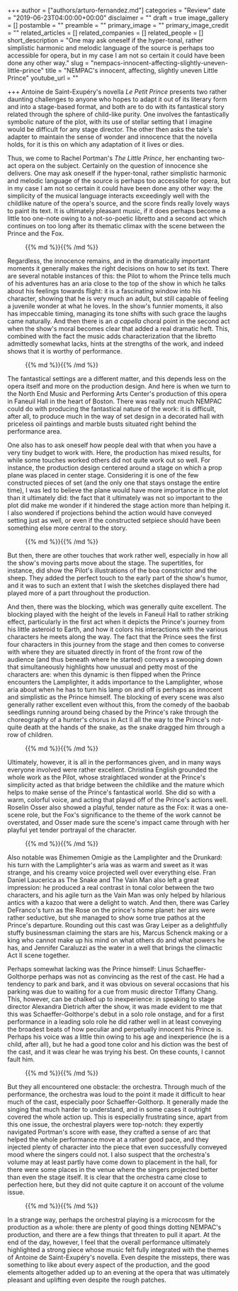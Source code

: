 +++
author = ["authors/arturo-fernandez.md"]
categories = "Review"
date = "2019-06-23T04:00:00+00:00"
disclaimer = ""
draft = true
image_gallery = []
postamble = ""
preamble = ""
primary_image = ""
primary_image_credit = ""
related_articles = []
related_companies = []
related_people = []
short_description = "One may ask oneself if the hyper-tonal, rather simplistic harmonic and melodic language of the source is perhaps too accessible for opera, but in my case I am not so certain it could have been done any other way."
slug = "nempacs-innocent-affecting-slightly-uneven-little-prince"
title = "NEMPAC's innocent, affecting, slightly uneven Little Prince"
youtube_url = ""

+++
Antoine de Saint-Exupéry's novella _Le Petit Prince_ presents two rather daunting challenges to anyone who hopes to adapt it out of its literary form and into a stage-based format, and both are to do with its fantastical story related through the sphere of child-like purity. One involves the fantastically symbolic nature of the plot, with its use of stellar setting that I imagine would be difficult for any stage director. The other then asks the tale's adapter to maintain the sense of wonder and innocence that the novella holds, for it is this on which any adaptation of it lives or dies.

Thus, we come to Rachel Portman's _The Little Prince_, her enchanting two-act opera on the subject. Certainly on the question of innocence she delivers. One may ask oneself if the hyper-tonal, rather simplistic harmonic and melodic language of the source is perhaps too accessible for opera, but in my case I am not so certain it could have been done any other way: the simplicity of the musical language interacts exceedingly well with the childlike nature of the opera's source, and the score finds really lovely ways to paint its text. It is ultimately pleasant music, if it does perhaps become a little too one-note owing to a not-so-poetic libretto and a second act which continues on too long after its thematic climax with the scene between the Prince and the Fox.

<figure data-type="image">{{% md %}}{{% /md %}}

<figcaption></figcaption>

</figure>

Regardless, the innocence remains, and in the dramatically important moments it generally makes the right decisions on how to set its text. There are several notable instances of this: the Pilot to whom the Prince tells much of his adventures has an aria close to the top of the show in which he talks about his feelings towards flight: it is a fascinating window into his character, showing that he is very much an adult, but still capable of feeling a juvenile wonder at what he loves. In the show's funnier moments, it also has impeccable timing, managing its tone shifts with such grace the laughs came naturally. And then there is an _a capella_ choral point in the second act when the show's moral becomes clear that added a real dramatic heft. This, combined with the fact the music adds characterization that the libretto admittedly somewhat lacks, hints at the strengths of the work, and indeed shows that it is worthy of performance.

<figure data-type="image">{{% md %}}{{% /md %}}

<figcaption></figcaption>

</figure>

The fantastical settings are a different matter, and this depends less on the opera itself and more on the production design. And here is when we turn to the North End Music and Performing Arts Center's production of this opera in Faneuil Hall in the heart of Boston. There was really not much NEMPAC could do with producing the fantastical nature of the work: it is difficult, after all, to produce much in the way of set design in a decorated hall with priceless oil paintings and marble busts situated right behind the performance area. 

One also has to ask oneself how people deal with that when you have a very tiny budget to work with. Here, the production has mixed results, for while some touches worked others did not quite work out so well. For instance, the production design centered around a stage on which a prop plane was placed in center stage. Considering it is one of the few constructed pieces of set (and the only one that stays onstage the entire time), I was led to believe the plane would have more importance in the plot than it ultimately did: the fact that it ultimately was not so important to the plot did make me wonder if it hindered the stage action more than helping it. I also wondered if projections behind the action would have conveyed setting just as well, or even if the constructed setpiece should have been something else more central to the story.

<figure data-type="image">{{% md %}}{{% /md %}}

<figcaption></figcaption>

</figure>

But then, there are other touches that work rather well, especially in how all the show's moving parts move about the stage. The supertitles, for instance, did show the Pilot's illustrations of the boa constrictor and the sheep. They added the perfect touch to the early part of the show's humor, and it was to such an extent that I wish the sketches displayed there had played more of a part throughout the production.

And then, there was the blocking, which was generally quite excellent. The blocking played with the height of the levels in Faneuil Hall to rather striking effect, particularly in the first act when it depicts the Prince's journey from his little asteroid to Earth, and how it colors his interactions with the various characters he meets along the way. The fact that the Prince sees the first four characters in this journey from the stage and then comes to converse with where they are situated directly in front of the front row of the audience (and thus beneath where he started) conveys a swooping down that simultaneously highlights how unusual and petty most of the characters are: when this dynamic is then flipped when the Prince encounters the Lamplighter, it adds importance to the Lamplighter, whose aria about when he has to turn his lamp on and off is perhaps as innocent and simplistic as the Prince himself. The blocking of every scene was also generally rather excellent even without this, from the comedy of the baobab seedlings running around being chased by the Prince's rake through the choreography of a hunter's chorus in Act II all the way to the Prince's not-quite death at the hands of the snake, as the snake dragged him through a row of children.

<figure data-type="image">{{% md %}}{{% /md %}}

<figcaption></figcaption>

</figure>

Ultimately, however, it is all in the performances given, and in many ways everyone involved were rather excellent. Christina English grounded the whole work as the Pilot, whose straightlaced wonder at the Prince's simplicity acted as that bridge between the childlike and the mature which helps to make sense of the Prince's fantastical world. She did so with a warm, colorful voice, and acting that played off of the Prince's actions well. Roselin Osser also showed a playful, tender nature as the Fox: it was a one-scene role, but the Fox's significance to the theme of the work cannot be overstated, and Osser made sure the scene's impact came through with her playful yet tender portrayal of the character. 

<figure data-type="image">{{% md %}}{{% /md %}}

<figcaption></figcaption>

</figure>

Also notable was Ehimemen Omigie as the Lamplighter and the Drunkard: his turn with the Lamplighter's aria was as warm and sweet as it was strange, and his creamy voice projected well over everything else. Fran Daniel Laucerica as The Snake and The Vain Man also left a great impression: he produced a real contrast in tonal color between the two characters, and his agile turn as the Vain Man was only helped by hilarious antics with a kazoo that were a delight to watch. And then, there was Carley DeFranco's turn as the Rose on the prince's home planet: her airs were rather seductive, but she managed to show some true pathos at the Prince's departure. Rounding out this cast was Gray Leiper as a delightfully stuffy businessman claiming the stars are his, Marcus Schenck making or a king who cannot make up his mind on what others do and what powers he has, and Jennifer Caraluzzi as the water in a well that brings the climactic Act II scene together.

Perhaps somewhat lacking was the Prince himself: Linus Schaeffer-Golthorpe perhaps was not as convincing as the rest of the cast. He had a tendency to park and bark, and it was obvious on several occasions that his parking was due to waiting for a cue from music director Tiffany Chang. This, however, can be chalked up to inexperience: in speaking to stage director Alexandra Dietrich after the show, it was made evident to me that this was Schaeffer-Golthorpe's debut in a solo role onstage, and for a first performance in a leading solo role he did rather well in at least conveying the broadest beats of how peculiar and perpetually innocent his Prince is. Perhaps his voice was a little thin owing to his age and inexperience (he is a child, after all), but he had a good tone color and his diction was the best of the cast, and it was clear he was trying his best. On these counts, I cannot fault him.

<figure data-type="image">{{% md %}}{{% /md %}}

<figcaption></figcaption>

</figure>

But they all encountered one obstacle: the orchestra. Through much of the performance, the orchestra was loud to the point it made it difficult to hear much of the cast, especially poor Schaeffer-Golthorp. It generally made the singing that much harder to understand, and in some cases it outright covered the whole action up. This is especially frustrating since, apart from this one issue, the orchestral players were top-notch: they expertly navigated Portman's score with ease, they crafted a sense of arc that helped the whole performance move at a rather good pace, and they injected plenty of character into the piece that even successfully conveyed mood where the singers could not. I also suspect that the orchestra's volume may at least partly have come down to placement in the hall, for there were some places in the venue where the singers projected better than even the stage itself. It is clear that the orchestra came close to perfection here, but they did not quite capture it on account of the volume issue.

<figure data-type="image">{{% md %}}{{% /md %}}

<figcaption></figcaption>

</figure>

In a strange way, perhaps the orchestral playing is a microcosm for the production as a whole: there are plenty of good things dotting NEMPAC's production, and there are a few things that threaten to pull it apart. At the end of the day, however, I feel that the overall performance ultimately highlighted a strong piece whose music felt fully integrated with the themes of Antoine de Saint-Exupéry's novella. Even despite the missteps, there was something to like about every aspect of the production, and the good elements altogether added up to an evening at the opera that was ultimately pleasant and uplifting even despite the rough patches.